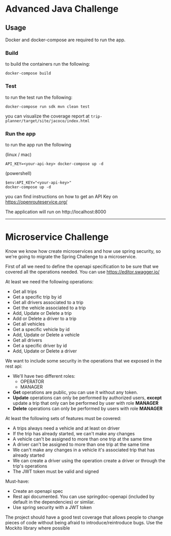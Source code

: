 # Advanced Java Challenge

## Usage

Docker and docker-compose are required to run the app.

### Build

to build the containers run the following:
```
docker-compose build
```

### Test
to run the test run the following:
```
docker-compose run sdk mvn clean test
```
you can visualize the coverage report at `trip-planner/target/site/jacoco/index.html`

### Run the app

to run the app run the following

(linux / mac)
```
API_KEY=<your-api-key> docker-compose up -d
```
(powershell)
```
$env:API_KEY="<your-api-key>"
docker-compose up -d
```
you can find instructions on how to get an API Key on  https://openrouteservice.org/

The application will run on http://localhost:8000

---

# Microservice Challenge

Know we know how create microservices and how use spring security, so we're going to migrate the Spring Challenge to a microservice.

First of all we need to define the openapi specification to be sure that we covered all the operations needed. You can use https://editor.swagger.io/

At least we need the following operations:
- Get all trips
- Get a specific trip by id
- Get all drivers associated to a trip
- Get the vehicle associated to a trip
- Add, Update or Delete a trip
- Add or Delete a driver to a trip
- Get all vehicles
- Get a specific vehicle by id
- Add, Update or Delete a vehicle
- Get all drivers
- Get a specific driver by id
- Add, Update or Delete a driver

We want to include some security in the operations that we exposed in the rest api:
- We'll have two different roles:
    - OPERATOR
    - MANAGER
- **Get** operations are public, you can use it without any token.
- **Update** operations can only be performed by authorized users, **except** update a trip that only can be performed by user with role **MANAGER**
- **Delete** operations can only be performed by users with role **MANAGER**

At least the following sets of features must be covered:
- A trips always need a vehicle and at least on driver
- If the trip has already started, we can't make any changes
- A vehicle can't be assigned to more than one trip at the same time
- A driver can't be assigned to more than one trip at the same time
- We can't make any changes in a vehicle it's associated trip that has already started
- We can create a driver using the operation create a driver or through the trip's operations
- The JWT token must be valid and signed

Must-have:
- Create an openapi spec
- Rest api documented. You can use springdoc-openapi (included by default in the dependencies) or similar.
- Use spring security with a JWT token

The project should have a good test coverage that allows people to change pieces of code without being afraid to introduce/reintroduce bugs. Use the Mockito library where possible